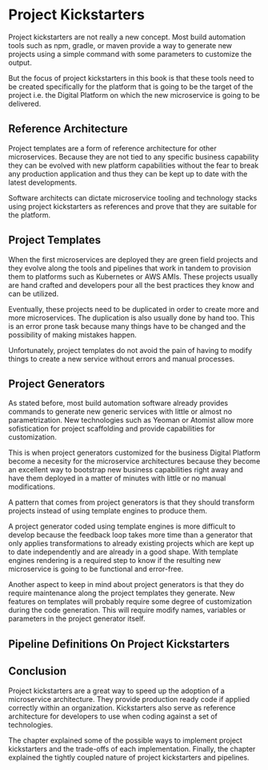# Project Kickstarters

Project kickstarters are not really a new concept. Most build
automation tools such as npm, gradle, or maven provide a way to
generate new projects using a simple command with some parameters to
customize the output.

But the focus of project kickstarters in this book is that these tools
need to be created specifically for the platform that is going to be
the target of the project i.e. the Digital Platform on which the new
microservice is going to be delivered.

## Reference Architecture

Project templates are a form of reference architecture for other
microservices. Because they are not tied to any specific business
capability they can be evolved with new platform capabilities without
the fear to break any production application and thus they can be
kept up to date with the latest developments.

Software architects can dictate microservice tooling and technology
stacks using project kickstarters as references and prove that they
are suitable for the platform.

## Project Templates

When the first microservices are deployed they are green field projects
and they evolve along the tools and pipelines that work in tandem to
provision them to platforms such as Kubernetes or AWS AMIs. These
projects usually are hand crafted and developers pour all the best
practices they know and can be utilized.

Eventually, these projects  need to be duplicated in order to create
more and more microservices. The duplication is also usually done by
hand too. This is an error prone task because many things have to be
changed and the possibility of making mistakes happen.

Unfortunately, project templates do not avoid the pain of having to
modify things to create a new service without errors and manual
processes.

## Project Generators

As stated before, most build automation software already provides
commands to generate new generic services with little or almost no
parametrization. New technologies such as Yeoman or Atomist allow more
sofistication for project scaffolding and provide capabilities for
customization.

This is when project generators customized for the business Digital
Platform become a necesity for the microservice architectures because
they become an excellent way to bootstrap new business capabilities
right away and have them deployed in a matter of minutes with little
or no manual modifications.

A pattern that comes from project generators is that they should
transform projects instead of using template engines to produce them.

A project generator coded using template engines is more difficult to
develop because the feedback loop takes more time than a generator
that only applies transformations to already existing projects which
are kept up to date independently and are already in a good shape. With
template engines rendering is a required step to know if the resulting
new microservice is going to be functional and error-free.

Another aspect to keep in mind about project generators is that they
do require maintenance along the project templates they generate. New
features on templates will probably require some degree of
customization during the code generation. This will require modify
names, variables or parameters in the project generator itself.

## Pipeline Definitions On Project Kickstarters

## Conclusion

Project kickstarters are a great way to speed up the adoption of a
microservice architecture. They provide production ready code if
applied correctly within an organization. Kickstarters also serve as
reference architecture for developers to use when coding against a
set of technologies.

The chapter explained some of the possible ways to implement project
kickstarters and the trade-offs of each implementation. Finally, the
chapter explained the tightly coupled nature of project kickstarters
and pipelines.
